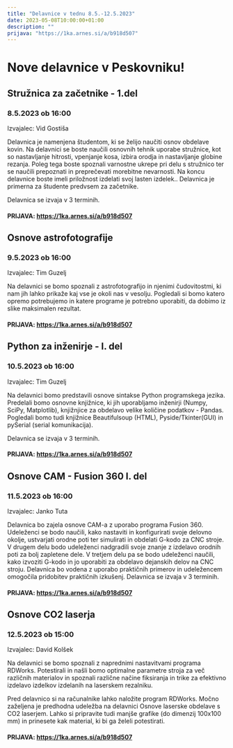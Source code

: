 ```yaml
---
title: "Delavnice v tednu 8.5.-12.5.2023"
date: 2023-05-08T10:00:00+01:00
description: ""
prijava: "https://1ka.arnes.si/a/b918d507"
---
```

# Nove delavnice v Peskovniku!

## Stružnica za začetnike - 1.del	
### 8.5.2023 ob 16:00
Izvajalec: Vid Gostiša

Delavnica je namenjena študentom, ki se želijo naučiti osnov obdelave kovin. Na delavnici se boste naučili osnovnih tehnik uporabe stružnice, kot so nastavljanje hitrosti, vpenjanje kosa, izbira orodja in nastavljanje globine rezanja. Poleg tega boste spoznali varnostne ukrepe pri delu s stružnico ter se naučili prepoznati in preprečevati morebitne nevarnosti. Na koncu delavnice boste imeli priložnost izdelati svoj lasten izdelek.. Delavnica je primerna za študente predvsem za začetnike.

Delavnica se izvaja v 3 terminih.

####  PRIJAVA: https://1ka.arnes.si/a/b918d507

## Osnove astrofotografije
### 9.5.2023 ob 16:00
Izvajalec: Tim Guzelj

Na delavnici se bomo spoznali z astrofotografijo in njenimi čudovitostmi, ki nam jih lahko prikaže kaj vse je okoli nas v vesolju. Pogledali si bomo katero opremo potrebujemo in katere programe je potrebno uporabiti, da dobimo iz slike maksimalen rezultat.
####  PRIJAVA: https://1ka.arnes.si/a/b918d507


## Python za inženirje - I. del	
### 10.5.2023 ob 16:00
Izvajalec: Tim Guzelj

Na delavnici bomo predstavili osnove sintakse Python programskega jezika. Predelali bomo osnovne knjižnice, ki jih uporabljamo inženirji (Numpy, SciPy, Matplotlib), knjižnjice za obdelavo velike količine podatkov - Pandas.
Pogledali bomo tudi knjižnice Beautifulsoup (HTML), Pyside/Tkinter(GUI) in  pySerial (serial komunikacija).

Delavnica se izvaja v 3 terminih.
####  PRIJAVA: https://1ka.arnes.si/a/b918d507

## Osnove CAM - Fusion 360 I. del
### 11.5.2023 ob 16:00
Izvajalec: 	Janko Tuta

Delavnica bo zajela osnove CAM-a z uporabo programa Fusion 360. Udeleženci se bodo naučili, kako nastaviti in konfigurirati svoje delovno okolje, ustvarjati orodne poti ter simulirati in obdelati G-kodo za CNC stroje.
V drugem delu bodo udeleženci nadgradili svoje znanje z izdelavo orodnih poti za bolj zapletene dele.
V tretjem delu pa se bodo udeleženci naučili, kako izvoziti G-kodo in jo uporabiti za obdelavo dejanskih delov na CNC stroju. Delavnica bo vodena z uporabo praktičnih primerov in udeležencem omogočila pridobitev praktičnih izkušenj.
Delavnica se izvaja v 3 terminih.

####  PRIJAVA: https://1ka.arnes.si/a/b918d507

## Osnove CO2 laserja
### 12.5.2023 ob 15:00
Izvajalec: David Kolšek 

Na delavnici se bomo spoznali z naprednimi nastavitvami programa RDWorks. Potestirali in našli bomo optimalne parametre stroja za več različnih materialov in spoznali različne načine fiksiranja in trike za efektivno izdelavo izdelkov izdelanih na laserskem rezalniku.

Pred delavnico si na računalnike lahko naložite program RDWorks. Močno zaželjena je predhodna udeležba na delavnici Osnove laserske obdelave s CO2 laserjem. Lahko si pripravite tudi manjše grafike (do dimenzij 100x100 mm) in prinesete kak material, ki bi ga želeli potestirati.

####  PRIJAVA: https://1ka.arnes.si/a/b918d507

